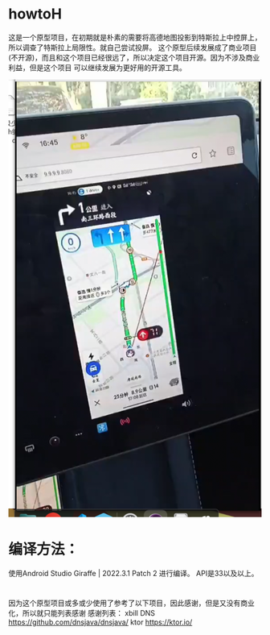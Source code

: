 # howtoH
这是一个原型项目，在初期就是朴素的需要将高德地图投影到特斯拉上中控屏上，所以调查了特斯拉上局限性。就自己尝试投屏。
这个原型后续发展成了商业项目(不开源)，而且和这个项目已经很远了，所以决定这个项目开源。因为不涉及商业利益，但是这个项目
可以继续发展为更好用的开源工具。

![视频截图](https://github.com/Evan2698/howtoH/blob/main/screenshot/01.png)

# 编译方法：

使用Android Studio Giraffe | 2022.3.1 Patch 2 进行编译。
API是33以及以上。

# 
因为这个原型项目或多或少使用了参考了以下项目，因此感谢，但是又没有商业化，所以就只能列表感谢
感谢列表：
xbill DNS  https://github.com/dnsjava/dnsjava/
ktor  https://ktor.io/

